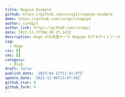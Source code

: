 ```yaml
---
title: Nagoya Example
github: https://github.com/curegit/nagoya-example
demo: https://github.com/curegit/nagoya
author: curegit
author_link: https://github.com/curegit
date: 2023-11-27T04:30:27.143Z
description: Hugo の日本語テーマ Nagoya のデモサイトソース
ssg:
  - Hugo
css: []
cms: []
category:
  - Blog
draft: false
publish_date: '2023-04-11T11:41:07Z'
update_date: '2023-12-06T13:47:58Z'
github_star: 0
github_fork: 0
---
```


